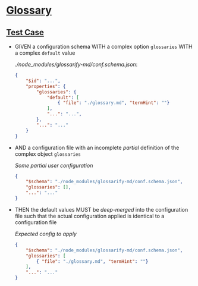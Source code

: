 # [Glossary](#glossary)

## [Test Case](#test-case)

-   GIVEN a configuration schema WITH a complex option `glossaries` WITH a complex `default` value

     _./node_modules/glossarify-md/conf.schema.json_:

    ```json
    {
        "$id": "...",
        "properties": {
            "glossaries": {
                "default": [
                    { "file": "./glossary.md", "termHint": ""}
                ],
                "...": "...",
            },
            "...": "..."
        }
    }
    ```

-   AND a configuration file with an incomplete _partial_ definition of the complex object `glossaries`

     _Some partial user configuration_

    ```json
    {
        "$schema": "./node_modules/glossarify-md/conf.schema.json",
        "glossaries": [],
        "...": "..."
    }
    ```

-   THEN the default values MUST be _deep-merged_ into the configuration file such that the actual configuration applied is identical to a configuration file

     _Expected config to apply_

    ```json
    {
        "$schema": "./node_modules/glossarify-md/conf.schema.json",
        "glossaries": [
            { "file": "./glossary.md", "termHint": ""}
        ],
        "...": "..."
    }
    ```
